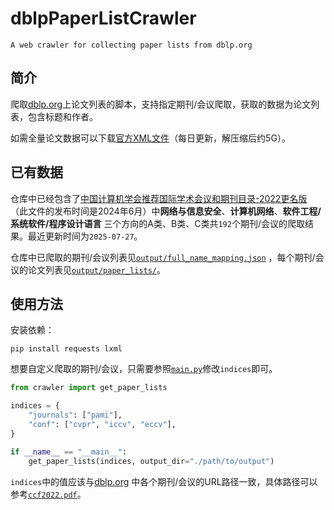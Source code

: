 # dblpPaperListCrawler

`A web crawler for collecting paper lists from dblp.org`

## 简介

爬取[dblp.org](https://dblp.org)上论文列表的脚本，支持指定期刊/会议爬取，获取的数据为论文列表，包含标题和作者。

如需全量论文数据可以下载[官方XML文件](https://dblp.org/xml/)（每日更新，解压缩后约5G）。

## 已有数据

仓库中已经包含了[中国计算机学会推荐国际学术会议和期刊目录-2022更名版](https://www.ccf.org.cn/ccf/contentcore/resource/download?ID=FE0A8E6CB2A39A42BE7701819F54CBB01DD9A874BD99C2BEC97A342E61629613)
（此文件的发布时间是2024年6月）中**网络与信息安全**、**计算机网络**、**软件工程/系统软件/程序设计语言**
三个方向的A类、B类、C类共`192`个期刊/会议的爬取结果。最近更新时间为`2025-07-27`。

仓库中已爬取的期刊/会议列表见[`output/full_name_mapping.json`](output/full_name_mapping.json)
，每个期刊/会议的论文列表见[`output/paper_lists/`](output/paper_lists)。

## 使用方法

安装依赖：

```
pip install requests lxml
```

想要自定义爬取的期刊/会议，只需要参照[`main.py`](main.py)修改`indices`即可。

```python
from crawler import get_paper_lists

indices = {
    "journals": ["pami"],
    "conf": ["cvpr", "iccv", "eccv"],
}

if __name__ == "__main__":
    get_paper_lists(indices, output_dir="./path/to/output")
```

`indices`中的值应该与[dblp.org](https://dblp.org)
中各个期刊/会议的URL路径一致，具体路径可以参考[`ccf2022.pdf`](ccf2022.pdf)。
